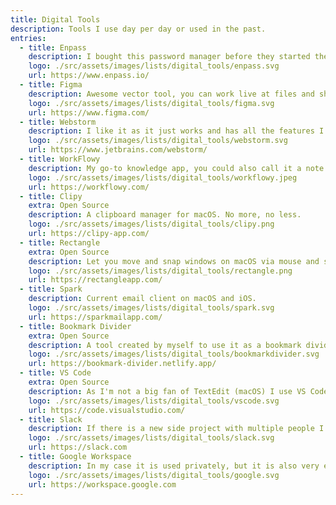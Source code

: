 ```yaml
---
title: Digital Tools
description: Tools I use day per day or used in the past.
entries:
  - title: Enpass
    description: I bought this password manager before they started the subscription model. Therefore, I can use it without any monthly fees.
    logo: ./src/assets/images/lists/digital_tools/enpass.svg
    url: https://www.enpass.io/
  - title: Figma
    description: Awesome vector tool, you can work live at files and share them easily.
    logo: ./src/assets/images/lists/digital_tools/figma.svg
    url: https://www.figma.com/
  - title: Webstorm
    description: I like it as it just works and has all the features I need built-in.
    logo: ./src/assets/images/lists/digital_tools/webstorm.svg
    url: https://www.jetbrains.com/webstorm/
  - title: WorkFlowy
    description: My go-to knowledge app, you could also call it a note app. Basically it is an endless list.
    logo: ./src/assets/images/lists/digital_tools/workflowy.jpeg
    url: https://workflowy.com/
  - title: Clipy
    extra: Open Source
    description: A clipboard manager for macOS. No more, no less.
    logo: ./src/assets/images/lists/digital_tools/clipy.png
    url: https://clipy-app.com/
  - title: Rectangle
    extra: Open Source
    description: Let you move and snap windows on macOS via mouse and shortcuts.
    logo: ./src/assets/images/lists/digital_tools/rectangle.png
    url: https://rectangleapp.com/
  - title: Spark
    description: Current email client on macOS and iOS.
    logo: ./src/assets/images/lists/digital_tools/spark.svg
    url: https://sparkmailapp.com/
  - title: Bookmark Divider
    extra: Open Source
    description: A tool created by myself to use it as a bookmark divider between my favicon bookmarks.
    logo: ./src/assets/images/lists/digital_tools/bookmarkdivider.svg
    url: https://bookmark-divider.netlify.app/
  - title: VS Code
    extra: Open Source
    description: As I'm not a big fan of TextEdit (macOS) I use VS Code as my primarily editor.
    logo: ./src/assets/images/lists/digital_tools/vscode.svg
    url: https://code.visualstudio.com/
  - title: Slack
    description: If there is a new side project with multiple people I tend to directly create a workspace to streamline the communication.
    logo: ./src/assets/images/lists/digital_tools/slack.svg
    url: https://slack.com
  - title: Google Workspace
    description: In my case it is used privately, but it is also very easy to set up for small to large organizations.
    logo: ./src/assets/images/lists/digital_tools/google.svg
    url: https://workspace.google.com
---
```

